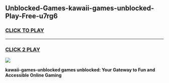 
## Unblocked-Games-kawaii-games-unblocked-Play-Free-u7rg6
<h3>
<a href="https://premium76.site?title=kawaii-games-unblocked&ref=20A">CLICK TO PLAY</a></h3>
<hr>

<h3>
<a href="https://premium76.site?title=kawaii-games-unblocked&ref=20A">CLICK 2 PLAY</a>
  
</h3>

<a href="https://premium76.site?title=kawaii-games-unblocked&ref=20A"><img src="https://clearcache.store/games.png"></a>


**kawaii-games-unblocked games unblocked: Your Gateway to Fun and Accessible Online Gaming**
